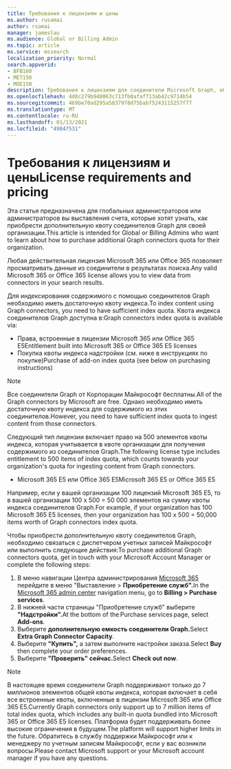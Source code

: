 ```yaml
---
title: Требования к лицензиям и цены
ms.author: rusamai
author: rsamai
manager: jameslau
ms.audience: Global or Billing Admin
ms.topic: article
ms.service: mssearch
localization_priority: Normal
search.appverid:
- BFB160
- MET150
- MOE150
description: Требования к лицензиям для соединители Microsoft Graph, общедоступные предварительные версии для Поиска (Майкрософт)
ms.openlocfilehash: 4d8c279b948063c713fb0afaf713ab42c9714b54
ms.sourcegitcommit: 469be70ad295a5837978d75babf5243115257f77
ms.translationtype: MT
ms.contentlocale: ru-RU
ms.lasthandoff: 01/13/2021
ms.locfileid: "49847531"
---
```

# <a name="license-requirements-and-pricing"></a><span data-ttu-id="5fc66-103">Требования к лицензиям и цены</span><span class="sxs-lookup"><span data-stu-id="5fc66-103">License requirements and pricing</span></span>

<span data-ttu-id="5fc66-104">Эта статья предназначена для глобальных администраторов или администраторов вы выставления счета, которые хотят узнать, как приобрести дополнительную квоту соединителов Graph для своей организации.</span><span class="sxs-lookup"><span data-stu-id="5fc66-104">This article is intended for Global or Billing Admins who want to learn about how to purchase additional Graph connectors quota for their organization.</span></span>

<span data-ttu-id="5fc66-105">Любая действительная лицензия Microsoft 365 или Office 365 позволяет просматривать данные из соединители в результатах поиска.</span><span class="sxs-lookup"><span data-stu-id="5fc66-105">Any valid Microsoft 365 or Office 365 license allows you to view data from connectors in your search results.</span></span>

<span data-ttu-id="5fc66-106">Для индексирования содержимого с помощью соединителов Graph необходимо иметь достаточную квоту индекса.</span><span class="sxs-lookup"><span data-stu-id="5fc66-106">To index content using Graph connectors, you need to have sufficient index quota.</span></span> <span data-ttu-id="5fc66-107">Квота индекса соединителов Graph доступна в:</span><span class="sxs-lookup"><span data-stu-id="5fc66-107">Graph connectors index quota is available via:</span></span>
- <span data-ttu-id="5fc66-108">Права, встроенные в лицензии Microsoft 365 или Office 365 E5</span><span class="sxs-lookup"><span data-stu-id="5fc66-108">Entitlement built into Microsoft 365 or Office 365 E5 licenses</span></span>
- <span data-ttu-id="5fc66-109">Покупка квоты индекса надстройки (см. ниже в инструкциях по покупке)</span><span class="sxs-lookup"><span data-stu-id="5fc66-109">Purchase of add-on index quota (see below on purchasing instructions)</span></span>

>[!NOTE]
><span data-ttu-id="5fc66-110">Все соединители Graph от Корпорации Майкрософт бесплатны.</span><span class="sxs-lookup"><span data-stu-id="5fc66-110">All of the Graph connectors by Microsoft are free.</span></span> <span data-ttu-id="5fc66-111">Однако необходимо иметь достаточную квоту индекса для содержимого из этих соединителов.</span><span class="sxs-lookup"><span data-stu-id="5fc66-111">However, you need to have sufficient index quota to ingest content from those connectors.</span></span>

<span data-ttu-id="5fc66-112">Следующий тип лицензии включает право на 500 элементов квоты индекса, которая учитывается в квоте организации для получения содержимого из соединителов Graph.</span><span class="sxs-lookup"><span data-stu-id="5fc66-112">The following license type includes entitlement to 500 items of index quota, which counts towards your organization's quota for ingesting content from Graph connectors.</span></span>
- <span data-ttu-id="5fc66-113">Microsoft 365 E5 или Office 365 E5</span><span class="sxs-lookup"><span data-stu-id="5fc66-113">Microsoft 365 E5 or Office 365 E5</span></span>

<span data-ttu-id="5fc66-114">Например, если у вашей организации 100 лицензий Microsoft 365 E5, то в вашей организации 100 x 500 = 50 000 элементов на сумму квоты индекса соединителов Graph.</span><span class="sxs-lookup"><span data-stu-id="5fc66-114">For example, if your organization has 100 Microsoft 365 E5 licenses, then your organization has 100 x 500 = 50,000 items worth of Graph connectors index quota.</span></span>

<span data-ttu-id="5fc66-115">Чтобы приобрести дополнительную квоту соединителов Graph, необходимо связаться с диспетчером учетных записей Майкрософт или выполнить следующие действия:</span><span class="sxs-lookup"><span data-stu-id="5fc66-115">To purchase additional Graph connectors quota, get in touch with your Microsoft Account Manager or complete the following steps:</span></span>

1. <span data-ttu-id="5fc66-116">В меню навигации Центра администрирования [Microsoft 365](https://admin.microsoft.com) перейдите в меню "Выставление > **Приобретение служб".**</span><span class="sxs-lookup"><span data-stu-id="5fc66-116">In the [Microsoft 365 admin center](https://admin.microsoft.com) navigation menu, go to **Billing > Purchase services**.</span></span>
2. <span data-ttu-id="5fc66-117">В нижней части страницы "Приобретение служб" выберите **"Надстройки".**</span><span class="sxs-lookup"><span data-stu-id="5fc66-117">At the bottom of the Purchase services page, select **Add-ons**.</span></span>
3. <span data-ttu-id="5fc66-118">Выберите **дополнительную емкость соединители Graph.**</span><span class="sxs-lookup"><span data-stu-id="5fc66-118">Select **Extra Graph Connector Capacity**.</span></span>
4. <span data-ttu-id="5fc66-119">Выберите **"Купить",** а затем выполните настройки заказа.</span><span class="sxs-lookup"><span data-stu-id="5fc66-119">Select **Buy** then complete your order preferences.</span></span>
5. <span data-ttu-id="5fc66-120">Выберите **"Проверить" сейчас.**</span><span class="sxs-lookup"><span data-stu-id="5fc66-120">Select **Check out now**.</span></span>

>[!NOTE]
><span data-ttu-id="5fc66-121">В настоящее время соединители Graph поддерживают только до 7 миллионов элементов общей квоты индекса, которая включает в себя все встроенные квоты, включенные в лицензии Microsoft 365 или Office 365 E5.</span><span class="sxs-lookup"><span data-stu-id="5fc66-121">Currently Graph connectors only support up to 7 million items of total index quota, which includes any built-in quota bundled into Microsoft 365 or Office 365 E5 licenses.</span></span> <span data-ttu-id="5fc66-122">Платформа будет поддерживать более высокие ограничения в будущем.</span><span class="sxs-lookup"><span data-stu-id="5fc66-122">The platform will support higher limits in the future.</span></span> <span data-ttu-id="5fc66-123">Обратитесь в службу поддержки Майкрософт или к менеджеру по учетным записям Майкрософт, если у вас возникли вопросы.</span><span class="sxs-lookup"><span data-stu-id="5fc66-123">Please contact Microsoft support or your Microsoft account manager if you have any questions.</span></span>
